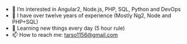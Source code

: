 - 👀 I’m interested in Angular2, Node.js, PHP, SQL, Python and DevOps
- 👴 I have over twelve years of experience (Mostly Ng2, Node and PHP+SQL)
- 🌱 Learning new things every day (5 hour rule)
- 📫 How to reach me: tarso1156@gmail.com
